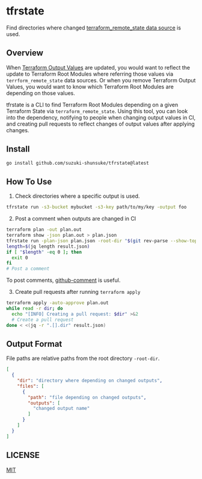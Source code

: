 # tfrstate

Find directories where changed [terraform_remote_state data source](https://developer.hashicorp.com/terraform/language/state/remote-state-data) is used.

## Overview

When [Terraform Output Values](https://developer.hashicorp.com/terraform/language/values/outputs) are updated, you would want to reflect the update to Terraform Root Modules where referring those values via `terrform_remote_state` data sources.
Or when you remove Terraform Output Values, you would want to know which Terraform Root Modules are depending on those values.

tfrstate is a CLI to find Terraform Root Modules depending on a given Terraform State via `terraform_remote_state`.
Using this tool, you can look into the dependency, notifying to people when changing output values in CI, and creating pull requests to reflect changes of output values after applying changes.

## Install

```sh
go install github.com/suzuki-shunsuke/tfrstate@latest
```

## How To Use

1. Check directories where a specific output is used.

```sh
tfrstate run -s3-bucket mybucket -s3-key path/to/my/key -output foo
```

2. Post a comment when outputs are changed in CI

```sh
terraform plan -out plan.out
terraform show -json plan.out > plan.json
tfrstate run -plan-json plan.json -root-dir "$(git rev-parse --show-toplevel)" > result.json
length=$(jq length result.json)
if [ "$length" -eq 0 ]; then
  exit 0
fi
# Post a comment
```

To post comments, [github-comment](https://github.com/suzuki-shunsuke/github-comment) is useful.

3. Create pull requests after running `terraform apply`

```sh
terraform apply -auto-approve plan.out
while read -r dir; do
  echo "[INFO] Creating a pull request: $dir" >&2
  # Create a pull request
done < <(jq -r ".[].dir" result.json)
```

## Output Format

File paths are relative paths from the root directory `-root-dir`.

```json
[
  {
    "dir": "directory where depending on changed outputs",
    "files": [
      {
        "path": "file depending on changed outputs",
        "outputs": [
          "changed output name"
        ]
      }
    ]
  }
]

```

## LICENSE

[MIT](LICENSE)
